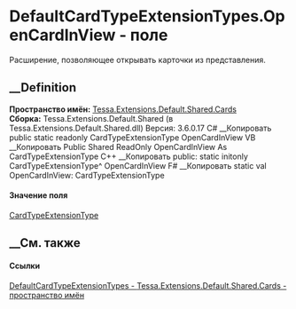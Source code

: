 # DefaultCardTypeExtensionTypes.OpenCardInView - поле
Расширение, позволяющее открывать карточки из представления.
## __Definition
 **Пространство имён:**
[Tessa.Extensions.Default.Shared.Cards](N_Tessa_Extensions_Default_Shared_Cards.htm)  
 **Сборка:** Tessa.Extensions.Default.Shared (в
Tessa.Extensions.Default.Shared.dll) Версия: 3.6.0.17
C# __Копировать
     public static readonly CardTypeExtensionType OpenCardInView
VB __Копировать
     Public Shared ReadOnly OpenCardInView As CardTypeExtensionType
C++ __Копировать
     public:
    static initonly CardTypeExtensionType^ OpenCardInView
F# __Копировать
     static val OpenCardInView: CardTypeExtensionType
#### Значение поля
[CardTypeExtensionType](T_Tessa_Cards_CardTypeExtensionType.htm)
##  __См. также
#### Ссылки
[DefaultCardTypeExtensionTypes -
](T_Tessa_Extensions_Default_Shared_Cards_DefaultCardTypeExtensionTypes.htm)
[Tessa.Extensions.Default.Shared.Cards - пространство
имён](N_Tessa_Extensions_Default_Shared_Cards.htm)
